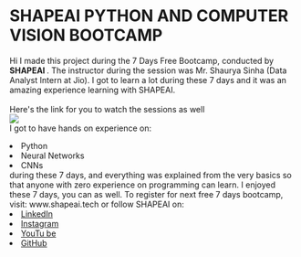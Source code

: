 # SHAPEAI PYTHON AND COMPUTER VISION BOOTCAMP
Hi I made this project during the 7 Days Free Bootcamp, conducted by <b> SHAPEAI
</b>.
The instructor during the session was Mr. Shaurya Sinha (Data Analyst Intern at Jio). I got to
learn a lot during these 7 days and it was an amazing experience learning with SHAPEAI.
<br><br>Here's the link for you to watch the sessions as well<br>
<a href="https://www.youtube.com/playlist?list=PL7zl8TDRnbulHqBNcsk_zeuy1RTKePPcg"> <img src="https://github.com/ShapeAI/PYTHON-AND-DATA-ANALYTICS/blob/main/YOUTUBE%20THUMBNAIL-2.png"> </a>
<br>I got to have hands on experience on:
<li>Python
<li>Neural Networks
<li>CNNs
<br>during these 7 days, and everything was explained from the very basics so that
anyone with zero experience on programming can learn.
I enjoyed these 7 days, you can as well. To register for next free 7 days bootcamp, visit:
www.shapeai.tech
or follow SHAPEAI on:
<li><a href=
"https://in.linkedin.com/company/shapeai">LinkedIn</a>
<li><a href=
"https://www.instagram.com/shape.ai/?hl=en">Instagram</a>
<li><a
href=
"https://www.youtube.com/channel/UCTUvDLTW9meuDXWcbmISPdA">YouTu
be</a>
<li><a href=
"https://github.com/shapeai">GitHub</a>

